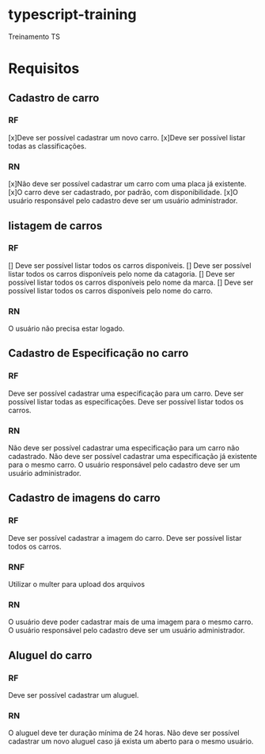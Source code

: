 # typescript-training
Treinamento TS

# Requisitos

## Cadastro de carro

### **RF**
[x]Deve ser possível cadastrar um novo carro.
[x]Deve ser possível listar todas as classificações.

### **RN**
[x]Não deve ser possível cadastrar um carro com uma placa já existente.
[x]O carro deve ser cadastrado, por padrão, com disponibilidade.
[x]O usuário responsável pelo cadastro deve ser um usuário administrador.

## listagem de carros

### **RF**
[] Deve ser possível listar todos os carros disponíveis.
[] Deve ser possível listar todos os carros disponíveis pelo nome da catagoria.
[] Deve ser possível listar todos os carros disponíveis pelo nome da marca.
[] Deve ser possível listar todos os carros disponíveis pelo nome do carro.

### **RN**
O usuário não precisa estar logado.

## Cadastro de Especificação no carro

### **RF**
Deve ser possível cadastrar uma especificação para um carro.
Deve ser possível listar todas as especificações.
Deve ser possível listar todos os carros.

### **RN**
Não deve ser possível cadastrar uma especificação para um carro não cadastrado.
Não deve ser possível cadastrar uma especificação já existente para o mesmo carro.
O usuário responsável pelo cadastro deve ser um usuário administrador.

## Cadastro de imagens do carro

### **RF**
Deve ser possível cadastrar a imagem do carro.
Deve ser possível listar todos os carros.

### **RNF**
Utilizar o multer para upload dos arquivos

### **RN**
O usuário deve poder cadastrar mais de uma imagem para o mesmo carro.
O usuário responsável pelo cadastro deve ser um usuário administrador.

## Aluguel do carro

### **RF**
Deve ser possível cadastrar um aluguel.

### **RN**
O aluguel deve ter duração mínima de 24 horas.
Não deve ser possível cadastrar um novo aluguel caso já exista um aberto para o mesmo usuário.
